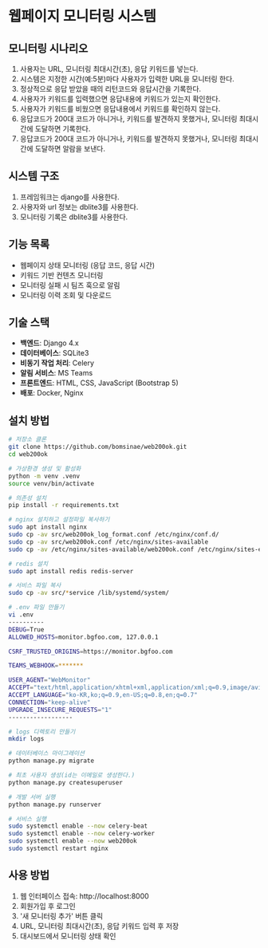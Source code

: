 # 웹페이지 모니터링 시스템

## 모니터링 시나리오
1. 사용자는 URL, 모니터링 최대시간(초), 응답 키워드를 넣는다.
2. 시스템은 지정한 시간(예:5분)마다 사용자가 입력한 URL을 모니터링 한다.
3. 정상적으로 응답 받았을 때의 리턴코드와 응답시간을 기록한다.
4. 사용자가 키워드를 입력했으면 응답내용에 키워드가 있는지 확인한다.
5. 사용자가 키워드를 비웠으면 응답내용에서 키워드를 확인하지 않는다.
6. 응답코드가 200대 코드가 아니거나, 키워드를 발견하지 못했거나, 모니터링 최대시간에 도달하면 기록한다.
7. 응답코드가 200대 코드가 아니거나, 키워드를 발견하지 못했거나, 모니터링 최대시간에 도달하면 알람을 보낸다.

## 시스템 구조
1. 프레임워크는 django를 사용한다.
2. 사용자와 url 정보는 dblite3를 사용한다.
3. 모니터링 기록은 dblite3를 사용한다.

## 기능 목록
- 웹페이지 상태 모니터링 (응답 코드, 응답 시간)
- 키워드 기반 컨텐츠 모니터링
- 모니터링 실패 시 팀즈 훅으로 알림
- 모니터링 이력 조회 및 다운로드

## 기술 스택
- **백엔드**: Django 4.x
- **데이터베이스**: SQLite3
- **비동기 작업 처리**: Celery
- **알림 서비스**: MS Teams
- **프론트엔드**: HTML, CSS, JavaScript (Bootstrap 5)
- **배포**: Docker, Nginx

## 설치 방법
```bash
# 저장소 클론
git clone https://github.com/bomsinae/web200ok.git
cd web200ok

# 가상환경 생성 및 활성화
python -m venv .venv
source venv/bin/activate

# 의존성 설치
pip install -r requirements.txt

# nginx 설치하고 설정파일 복사하기
sudo apt install nginx
sudo cp -av src/web200ok_log_format.conf /etc/nginx/conf.d/
sudo cp -av src/web200ok.conf /etc/nginx/sites-available
sudo cp -av /etc/nginx/sites-available/web200ok.conf /etc/nginx/sites-enable/web200ok.conf

# redis 설치
sudo apt install redis redis-server

# 서비스 파일 복사
sudo cp -av src/*service /lib/systemd/system/

# .env 파일 만들기
vi .env
----------
DEBUG=True
ALLOWED_HOSTS=monitor.bgfoo.com, 127.0.0.1

CSRF_TRUSTED_ORIGINS=https://monitor.bgfoo.com

TEAMS_WEBHOOK=*******

USER_AGENT="WebMonitor"
ACCEPT="text/html,application/xhtml+xml,application/xml;q=0.9,image/avif,image/webp,image/apng,*/*;q=0.8,application/signed-exchange;v=b3;q=0.7"
ACCEPT_LANGUAGE="ko-KR,ko;q=0.9,en-US;q=0.8,en;q=0.7"
CONNECTION="keep-alive"
UPGRADE_INSECURE_REQUESTS="1"
------------------

# logs 디렉토리 만들기
mkdir logs

# 데이터베이스 마이그레이션
python manage.py migrate

# 최초 사용자 생성(id는 이메일로 생성한다.)
python manage.py createsuperuser

# 개발 서버 실행
python manage.py runserver

# 서비스 실행
sudo systemctl enable --now celery-beat
sudo systemctl enable --now celery-worker
sudo systemctl enable --now web200ok
sudo systemctl restart nginx
```

## 사용 방법
1. 웹 인터페이스 접속: http://localhost:8000
2. 회원가입 후 로그인
3. '새 모니터링 추가' 버튼 클릭
4. URL, 모니터링 최대시간(초), 응답 키워드 입력 후 저장
5. 대시보드에서 모니터링 상태 확인
